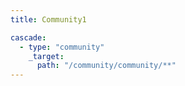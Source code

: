 ```yaml
---
title: Community1

cascade:
  - type: "community"
    _target:
      path: "/community/community/**"
---
```


<!--add blocks of content here to add more sections to the community page -->

